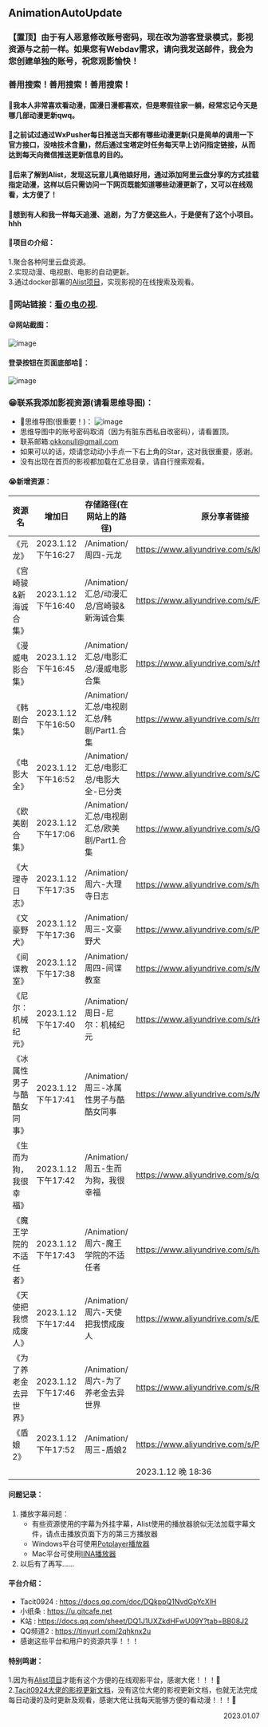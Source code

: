 ## AnimationAutoUpdate
### 【置顶】由于有人恶意修改账号密码，现在改为游客登录模式，影视资源与之前一样。如果您有Webdav需求，请向我发送邮件，我会为您创建单独的账号，祝您观影愉快！
### 善用搜索！善用搜索！善用搜索！
#### 🌈我本人非常喜欢看动漫，国漫日漫都喜欢，但是寒假往家一躺，经常忘记今天是哪几部动漫更新qwq。  
#### 🫡之前试过通过WxPusher每日推送当天都有哪些动漫更新(只是简单的调用一下官方接口，没啥技术含量)，然后通过宝塔定时任务每天早上访问指定链接，从而达到每天向微信推送更新信息的目的。
#### 🫡后来了解到Alist，发现这玩意儿真他娘好用，通过添加阿里云盘分享的方式挂载指定动漫，这样以后只需访问一下网页既能知道哪些动漫更新了，又可以在线观看，太方便了！
#### 🌈想到有人和我一样每天追漫、追剧，为了方便这些人，于是便有了这个小项目。hhh
#### 🐶项目の介绍：
1.聚合各种阿里云盘资源。  
2.实现动漫、电视剧、电影的自动更新。    
3.通过docker部署的[Alist项目](https://github.com/alist-org/alist)，实现影视的在线搜索及观看。   
### 🤪网站链接：[看の电の视](http://81.70.1.225:5244/).   
#### 😜网站截图：   
![image](https://cdn.staticaly.com/gh/Bssn520/Images@master/Test/image.2ly5mw6wm460.webp)
#### 登录按钮在页面底部哈🌈：
![image](https://cdn.staticaly.com/gh/Bssn520/Images@master/Test/image.40dc991ldrg0.webp)  

### 😁联系我添加影视资源(请看思维导图)：
- 🧐思维导图(很重要！)：
![image](https://cdn.staticaly.com/gh/Bssn520/Images@master/Test/image.4d3vxzp1us80.png)   
- 思维导图中的账号密码取消（因为有脏东西私自改密码），请看置顶。
- 联系邮箱:okkonull@gmail.com
- 如果可以的话，烦请您动动小手点一下右上角的Star，这对我很重要，感谢。
- 没有出现在首页的影视都加载在汇总目录，请自行搜索观看。   
#### 😭新增资源：

| 资源名           | 增加日              | 存储路径(在网站上的路径)                    | 原分享者链接                                    | 来自平台     |
|---------------|------------------|----------------------------------|-------------------------------------------|----------|
| 《元龙》          | 2023.1.12下午16:27 | /Animation/周四-元龙                 | https://www.aliyundrive.com/s/khRt4QuxLg8 | Tacit0924 |
| 《宫崎骏&新海诚合集》   | 2023.1.12下午16:40 | /Animation/汇总/动漫汇总/宫崎骏&新海诚合集     | https://www.aliyundrive.com/s/FzcMCgG8YwC | 小纸条      |
| 《漫威电影合集》      | 2023.1.12下午16:45 | /Animation/汇总/电影汇总/漫威电影合集        | https://www.aliyundrive.com/s/rMAvoXgU6Uh | 小纸条      |
| 《韩剧合集》        | 2023.1.12下午16:50 | /Animation/汇总/电视剧汇总/韩剧/Part1.合集  | https://www.aliyundrive.com/s/rmD5kDrGwPY | 小纸条      |
| 《电影大全》        | 2023.1.12下午16:52 | /Animation/汇总/电影汇总/电影大全-已分类      | https://www.aliyundrive.com/s/CqbupXn2s2p | 小纸条      |
| 《欧美剧合集》       | 2023.1.12下午17:06 | /Animation/汇总/电视剧汇总/欧美剧/Part1.合集 | https://www.aliyundrive.com/s/GHBG4reb8GD | 我的小站     |
| 《大理寺日志》       | 2023.1.12下午17:35 | /Animation/周六-大理寺日志              | https://www.aliyundrive.com/s/hFgvpSXzCYd | Tacit0924 |
| 《文豪野犬》        | 2023.1.12下午17:36 | /Animation/周三-文豪野犬               | https://www.aliyundrive.com/s/PLqpKoWmZPf | Tacit0924 |
| 《间谍教室》        | 2023.1.12下午17:38 | /Animation/周四-间谍教室               | https://www.aliyundrive.com/s/M5DR3fk3t6D | K站       |
| 《尼尔：机械纪元》     | 2023.1.12下午17:40 | /Animation/周日-尼尔：机械纪元            | https://www.aliyundrive.com/s/rkCnwHrSaaY | Tacit0924 |
| 《冰属性男子与酷酷女同事》 | 2023.1.12下午17:41 | /Animation/周三-冰属性男子与酷酷女同事        | https://www.aliyundrive.com/s/Mh2fNLLo8AR | K站       |
| 《生而为狗，我很幸福》   | 2023.1.12下午17:42 | /Animation/周五-生而为狗，我很幸福          | https://www.aliyundrive.com/s/qhN8WvPz4w3 | K站       |
| 《魔王学院的不适任者》   | 2023.1.12下午17:43 | /Animation/周六-魔王学院的不适任者          | https://www.aliyundrive.com/s/ha1gxtjMpf3 | 我的小站     |
| 《天使把我惯成废人》    | 2023.1.12下午17:44 | /Animation/周六-天使把我惯成废人           | https://www.aliyundrive.com/s/ERw2jFrXcVY | QQ频道2    |
| 《为了养老金去异世界》   | 2023.1.12下午17:46 | /Animation/周六-为了养老金去异世界          | https://www.aliyundrive.com/s/R9JWnaz6xEB | 小纸条      |
| 《盾娘2》         | 2023.1.12下午17:52 | /Animation/周三-盾娘2                | https://www.aliyundrive.com/s/PaixgMQ1g6E | QQ频道2    |
|          |  |                 | 2023.1.12 晚 18:36 |     |

#### 问题记录：
1. 播放字幕问题：
    - 有些资源使用的字幕为外挂字幕，Alist使用的播放器貌似无法加载字幕文件，请点击播放页面下方的第三方播放器
    - Windows平台可使用[Potplayer播放器](https://potplayer.daum.net/)
    - Mac平台可使用[IINA播放器](https://iina.io/)
2. 以后有了再写......

#### 平台介绍：
- Tacit0924 : https://docs.qq.com/doc/DQkppQ1NvdGpYcXlH    
- 小纸条 : https://u.gitcafe.net
- K站 : https://docs.qq.com/sheet/DQ1J1UXZkdHFwU09Y?tab=BB08J2
- QQ频道2 : https://tinyurl.com/2qhknx2u
- 感谢这些平台和用户的资源共享！！！

#### 特别鸣谢：
1.因为有[Alist项目](https://github.com/alist-org/alist)才能有这个方便的在线观影平台，感谢大佬！！！🙏  
2.[Tacit0924大佬的影视更新文档](https://docs.qq.com/doc/DQkppQ1NvdGpYcXlH)，没有这位大佬的影视更新文档，也就无法完成每日动漫的及时更新及观看，感谢大佬让我每天能够方便的看动漫！！！🙏  
<p align="right">2023.01.07</p>

